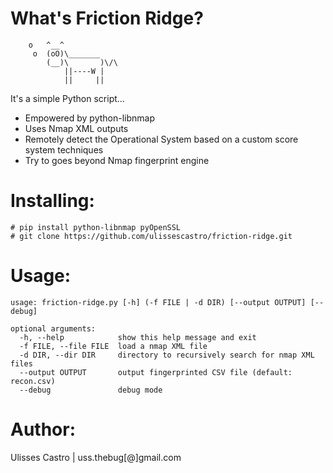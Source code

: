 What's Friction Ridge?
======================


        o   ^__^
         o  (oO)\_______
            (__)\       )\/\
                ||----W |
                ||     ||

  It's a simple Python script...
  * Empowered by python-libnmap
  * Uses Nmap XML outputs
  * Remotely detect the Operational System based on a custom score system techniques
  * Try to goes beyond Nmap fingerprint engine

  
Installing:
===========

	# pip install python-libnmap pyOpenSSL
	# git clone https://github.com/ulissescastro/friction-ridge.git


Usage:
======

	usage: friction-ridge.py [-h] (-f FILE | -d DIR) [--output OUTPUT] [--debug]

	optional arguments:
	  -h, --help            show this help message and exit
	  -f FILE, --file FILE  load a nmap XML file
	  -d DIR, --dir DIR     directory to recursively search for nmap XML files
	  --output OUTPUT       output fingerprinted CSV file (default: recon.csv)
	  --debug               debug mode


Author:
=======

  Ulisses Castro | uss.thebug[@]gmail.com

